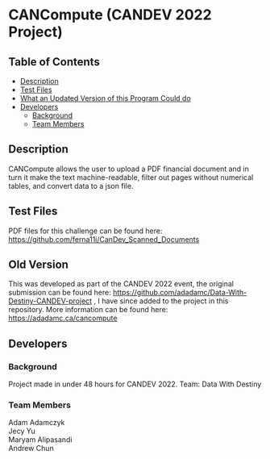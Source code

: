 # CANCompute (CANDEV 2022 Project)

## Table of Contents
- [Description](#description)
- [Test Files](#test-files)
- [What an Updated Version of this Program Could do](#old-version)
- [Developers](#developers)
	- [Background](#background)
	- [Team Members](#team-members)

## Description
CANCompute allows the user to upload a PDF financial document and in turn it make the text machine-readable, filter out pages without numerical tables, and convert data to a json file.

## Test Files
PDF files for this challenge can be found here: https://github.com/ferna11i/CanDev_Scanned_Documents

## Old Version
This was developed as part of the CANDEV 2022 event, the original submission can be found here: https://github.com/adadamc/Data-With-Destiny-CANDEV-project , I have since added to the project in this repository. More information can be found here: https://adadamc.ca/cancompute

## Developers
### Background
Project made in under 48 hours for CANDEV 2022.
Team: Data With Destiny

### Team Members
Adam Adamczyk\
Jecy Yu\
Maryam Alipasandi\
Andrew Chun
